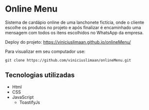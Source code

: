 # Online Menu
Sistema de cardápio online de uma lanchonete fictícia, onde o cliente escolhe os produtos no projeto e após finalizar é encaminhado uma mensagem com todos os itens escolhidos no WhatsApp da empresa.

Deploy do projeto:
https://viniciuslimaan.github.io/onlineMenu/

Para visualizar em seu computador use:

```
git clone https://github.com/viniciuslimaan/onlineMenu.git
```

## Tecnologias utilizadas
* Html
* CSS
* JavaScript
    * ToastifyJs